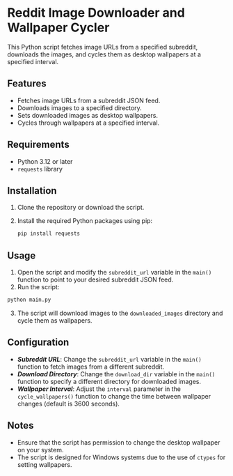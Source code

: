 # Reddit Image Downloader and Wallpaper Cycler

This Python script fetches image URLs from a specified subreddit, downloads the images, and cycles them as desktop wallpapers at a specified interval.

## Features

- Fetches image URLs from a subreddit JSON feed.
- Downloads images to a specified directory.
- Sets downloaded images as desktop wallpapers.
- Cycles through wallpapers at a specified interval.

## Requirements

- Python 3.12 or later
- `requests` library

## Installation

1. Clone the repository or download the script.
2. Install the required Python packages using pip:

   ```bash
   pip install requests
   ```
## Usage
1. Open the script and modify the `subreddit_url` variable in the `main()` function to point to your desired subreddit JSON feed.
2. Run the script:
```bash
python main.py
```
3. The script will download images to the `downloaded_images` directory and cycle them as wallpapers.

## Configuration
- ***Subreddit URL***: Change the `subreddit_url` variable in the `main()` function to fetch images from a different subreddit.
- ***Download Directory***: Change the `download_dir` variable in the `main()` function to specify a different directory for downloaded images.
- ***Wallpaper Interval***: Adjust the `interval` parameter in the `cycle_wallpapers()` function to change the time between wallpaper changes (default is 3600 seconds).
## Notes
- Ensure that the script has permission to change the desktop wallpaper on your system.
- The script is designed for Windows systems due to the use of `ctypes` for setting wallpapers.
